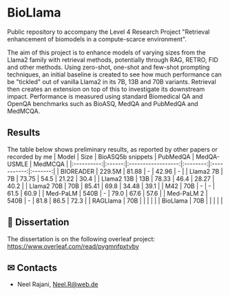 # BioLlama
Public repository to accompany the Level 4 Research Project "Retrieval enhancement of biomodels in a compute-scarce environment".

The aim of this project is to enhance models of varying sizes from the Llama2 family with retrieval methods, potentially through RAG, RETRO, FID and other methods. Using zero-shot, one-shot and few-shot prompting techniques, an initial baseline is created to see how much performance can be "tickled" out of vanilla Llama2 in its 7B, 13B and 70B variants. Retrieval then creates an extension on top of this to investigate its downstream impact. Performance is measured using standard Biomedical QA and OpenQA benchmarks such as BioASQ, MedQA and PubMedQA and MedMCQA.

## Results
The table below shows preliminary results, as reported by other papers or recorded by me
|    Model   |  Size  | BioASQ5b snippets  | PubMedQA | MedQA-USMLE | MedMCQA |
|:----------:|:------:|:------------------:|:--------:|:-----------:|:-------:|
|  BIOREADER | 229.5M |        81.88       |     -    |    42.96    |    -    |
|  Llama2 7B |   7B   |        73.75       |   54.5   |    21.22    |   30.4  |
| Llama2 13B |   13B  |        78.33       |   46.4   |    28.27    |   40.2  |
| Llama2 70B |   70B  |        85.41       |   69.8   |    34.48    |   39.1  |
|     M42    |   70B  |          -         |     -    |     61.5    |   60.9  |
|  Med-PaLM  |  540B  |          -         |   79.0   |     67.6    |   57.6  |
| Med-PaLM 2 |  540B  |          -         |   81.8   |     86.5    |   72.3  |
|  RAGLlama  |   70B  |                    |          |             |         |
|  BioLlama  |   70B  |                    |          |             |         |

## 🔎 Dissertation
The dissertation is on the following overleaf project: https://www.overleaf.com/read/pvgmnfpxtvby


## ✉ Contacts
* Neel Rajani, Neel.R@web.de